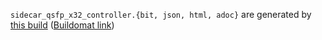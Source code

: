 `sidecar_qsfp_x32_controller.{bit, json, html, adoc}` are generated by
[this build](https://github.com/oxidecomputer/quartz/runs/25014395090)
([Buildomat link](https://buildomat.eng.oxide.computer/wg/0/details/01HXYMY2Y4DNSSXX8ZJK4XR75E/B7zbSk226GGDT8ve69v0d0jBfs1AZj3tMpyCtqf4R53Vcze9/01HXYMYN8DKZTY9VKBGYEVE76K))
